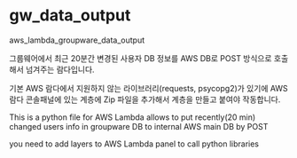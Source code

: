 # gw_data_output
aws_lambda_groupware_data_output


그룹웨어에서 최근 20분간 변경된 사용자 DB 정보를 AWS DB로 POST 방식으로 호출해서 넘겨주는 람다입니다.

기본 AWS 람다에서 지원하지 않는 라이브러리(requests, psycopg2)가 있기에 AWS 람다 콘솔패널에 있는 계층에 Zip 파일을 추가해서 계층을 만들고 붙여야 작동합니다.


This is a python file for AWS Lambda allows to put recently(20 min) changed users info in groupware DB to internal AWS main DB by POST

you need to add layers to AWS Lambda panel to call python libraries
